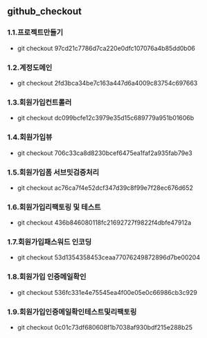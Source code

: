 ## github_checkout

### 1.1.프로젝트만들기
* git checkout 97cd21c7786d7ca220e0dfc107076a4b85dd0b06

### 1.2.계정도메인
* git checkout 2fd3bca34be7c163a447d6a4009c83754c697663

### 1.3.회원가입컨트롤러
* git checkout dc099bcfe12c3979e35d15c689779a951b01606b

### 1.4.회원가입뷰
* git checkout 706c33ca8d8230bcef6475ea1faf2a935fab79e3

### 1.5.회원가입폼 서브밋검증처리
* git checkout ac76ca7f4e52dcf347d39c8f99e7f28ec676d652

### 1.6.회원가입리팩토링 및 테스트
* git checkout 436b846080118fc21692727f9822f4dbfe47912a

### 1.7.회원가입패스워드 인코딩
* git checkout 53d1354358453ceaa77076249872896d7be00204

### 1.8.회원가입 인증메일확인
* git checkout 536fc331e4e75545ea4f00e05e0c66986cb3c929

### 1.9.회원가입인증메일확인테스트및리팩토링
* git checkout 0c01c73df680608f1b7038af930bdf215e288b25
